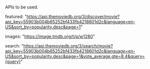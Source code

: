 

APIs to be used.

featured: "https://api.themoviedb.org/3/discover/movie?api_key=55903b004b65252bf433fb4218601d2c&language=en-US&sort_by=popularity.desc&page=1"

images: "https://image.tmdb.org/t/p/w1280"

search: "https://api.themoviedb.org/3/search/movie?api_key=55903b004b65252bf433fb4218601d2c&language=en-US&sort_by=popularity.desc&page=1&vote_average.gte=8.4&query={query}"

